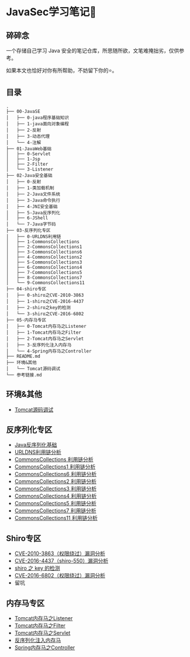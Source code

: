 # JavaSec学习笔记📝

## 碎碎念

一个存储自己学习 Java 安全的笔记仓库，所思随所欲，文笔难掩拙劣，仅供参考。

如果本文也恰好对你有所帮助，不妨留下你的⭐️。

## 目录

```
.
├── 00-JavaSE
│   ├── 0-java程序基础知识
│   ├── 1-java面向对象编程
│   ├── 2-反射
│   ├── 3-动态代理
│   └── 4-注解
├── 01-JavaWeb基础
│   ├── 0-Servlet
│   ├── 1-Jsp
│   ├── 2-Filter
│   └── 3-Listener
├── 02-Java安全基础
│   ├── 0-反射
│   ├── 1-类加载机制
│   ├── 2-Java文件系统
│   ├── 3-Java命令执行
│   ├── 4-JNI安全基础
│   ├── 5-Java反序列化
│   ├── 6-JShell
│   └── 7-Java字节码
├── 03-反序列化专区
│   ├── 0-URLDNS利用链
│   ├── 1-CommonsCollections
│   ├── 2-CommonsCollections1
│   ├── 3-CommonsCollections6
│   ├── 4-CommonsCollections2
│   ├── 5-CommonsCollections3
│   ├── 6-CommonsCollections4
│   ├── 7-CommonsCollections5
│   ├── 8-CommonsCollections7
│   └── 9-CommonsCollections11
├── 04-shiro专区
│   ├── 0-shiro之CVE-2010-3863
│   ├── 1-shiro之CVE-2016-4437
│   ├── 2-shiro之key的检测
│   └── 3-shiro之CVE-2016-6802
├── 05-内存马专区
│   ├── 0-Tomcat内存马之Listener
│   ├── 1-Tomcat内存马之Filter
│   ├── 2-Tomcat内存马之Servlet
│   ├── 3-反序列化注入内存马
│   └── 4-Spring内存马之Controller
├── README.md
├── 环境&其他
│   └── Tomcat源码调试
└── 参考链接.md
```

## 环境&其他

- [Tomcat源码调试](./环境&其他/Tomcat源码调试/Tomcat源码调试.md)

## 反序列化专区

- [Java反序列化基础](./02-Java安全基础/5-Java反序列化/Java反序列化.md)
- [URLDNS利用链分析](./03-反序列化专区/0-URLDNS利用链/URLDNS利用链.md)
- [CommonsCollections 利用链分析](./03-反序列化专区/1-CommonsCollections/CommonsCollections.md)
- [CommonsCollections1 利用链分析](./03-反序列化专区/2-CommonsCollections1/CommonsCollections1.md)
- [CommonsCollections6 利用链分析](./03-反序列化专区/3-CommonsCollections6/CommonsCollections6.md)
- [CommonsCollections2 利用链分析](./03-反序列化专区/4-CommonsCollections2/CommonsCollections2.md)
- [CommonsCollections3 利用链分析](./03-反序列化专区/5-CommonsCollections3/CommonsCollections3.md)
- [CommonsCollections4 利用链分析](./03-反序列化专区/6-CommonsCollections4/CommonsCollections4.md)
- [CommonsCollections5 利用链分析](./03-反序列化专区/7-CommonsCollections5/CommonsCollections5.md)
- [CommonsCollections7 利用链分析](./03-反序列化专区/8-CommonsCollections7/CommonsCollections7.md)
- [CommonsCollections11 利用链分析](./03-反序列化专区/9-CommonsCollections11/CommonsCollections11.md)

## Shiro专区

- [CVE-2010-3863（权限绕过）漏洞分析](./04-shiro专区/0-shiro之CVE-2010-3863/CVE-2010-3863.md)
- [CVE-2016-4437（shiro-550）漏洞分析](./04-shiro专区/1-shiro之CVE-2016-4437/CVE-2016-4437.md)
- [shiro 之 key 的检测](./04-shiro专区/2-shiro之key的检测/shiro之key的检测.md)
- [CVE-2016-6802（权限绕过）漏洞分析](./04-shiro专区/3-shiro之CVE-2016-6802/CVE-2016-6802.md)
- 留坑

## 内存马专区

- [Tomcat内存马之Listener](./05-内存马专区/0-Tomcat内存马之Listener/Listener内存马.md)
- [Tomcat内存马之Filter](./05-内存马专区/1-Tomcat内存马之Filter/Filter内存马.md)
- [Tomcat内存马之Servlet](./05-内存马专区/2-Tomcat内存马之Servlet/Servlet内存马.md)
- [反序列化注入内存马](./05-内存马专区/3-反序列化注入内存马/反序列化注入内存马.md)
- [Spring内存马之Controller](./05-内存马专区/4-Spring内存马之Controller/Controller内存马.md)


